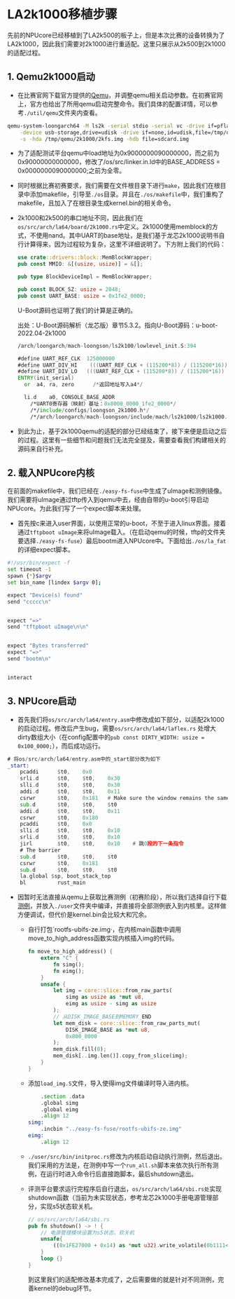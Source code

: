 # LA2k1000移植步骤

先前的NPUcore已经移植到了LA2k500的板子上，但是本次比赛的设备转换为了LA2k1000，因此我们需要对2k1000进行重适配。这里只展示从2k500到2k1000的适配过程。

## 1. Qemu2k1000启动

- 在比赛官网下载官方提供的[Qemu](https://gitlab.educg.net/wangmingjian/os-contest-2024-image/-/raw/master/qemu-2k1000-static.20240126.tar.xz)，并调整qemu相关启动参数。在初赛官网上，官方也给出了所用qemu启动完整命令。我们具体的配置详情，可以参考`./util/qemu`文件夹内查看。

```bash
qemu-system-loongarch64 -M ls2k -serial stdio -serial vc -drive if=pflash,file=/tmp/qemu/2k1000/u-boot-with-spl.bin -m 1024 -device usb-kbd,bus=usb-bus.0 -device usb-tablet,bus=usb-bus.0 \
    -device usb-storage,drive=udisk -drive if=none,id=udisk,file=/tmp/disk -net nic -net user,net=10.0.2.0/24,tftp=/srv/tftp -vnc :0 -D /tmp/qemu.log \
    -s -hda /tmp/qemu/2k1000/2kfs.img -hdb file=sdcard.img
```

- 为了适配测试平台qemu中load地址为0x9000000090000000，而之前为0x90000000000000，修改了/os/src/linker.in.ld中的BASE_ADDRESS = 0x0000000090000000;之前为全零。

- 同时根据比赛初赛要求，我们需要在文件根目录下进行`make`，因此我们在根目录中添加makefile，引导至`./os`目录。并且在`./os/makefile`中，我们重构了makefile，且加入了在根目录生成kernel.bin的相关命令。

- 2k1000和2k500的串口地址不同，因此我们在`os/src/arch/la64/board/2k1000.rs`中定义。2k1000使用memblock的方式，不使用nand。其中UART的base地址，是我们基于龙芯2k1000说明书自行计算得来，因为过程较为复杂，这里不详细说明了。下方附上我们的代码：

  ```rust
  use crate::drivers::block::MemBlockWrapper;
  pub const MMIO: &[(usize, usize)] = &[];
  
  pub type BlockDeviceImpl = MemBlockWrapper;
  
  pub const BLOCK_SZ: usize = 2048;
  pub const UART_BASE: usize = 0x1fe2_0000;
  ```

  U-Boot源码也证明了我们的计算是正确的。

  出处：U-Boot源码解析（龙芯版）章节5.3.2。指向U-Boot源码：u-boot-2022.04-2k1000
  ```asm
  /arch/loongarch/mach-loongson/ls2k100/lowlevel_init.S:394
  
  #define UART_REF_CLK	125000000
  #define UART_DIV_HI	 (((UART_REF_CLK + (115200*8)) / (115200*16)) >> 8)
  #define UART_DIV_LO	(((UART_REF_CLK + (115200*8)) / (115200*16)) & 0xff)
  ENTRY(init_serial)
  	or  a4, ra, zero      /*返回地址写入a4*/
  
  	li.d	a0, CONSOLE_BASE_ADDR
      /*UART0寄存器（映射）基址：0x8000_0000_1fe2_0000*/
      /*/include/configs/loongson_2k1000.h*/
      /*/arch/loongarch/mach-loongson/include/mach/ls2k1000/ls2k1000.h*/
  ```

- 到此为止，基于2k1000qemu的适配的部分已经结束了，接下来便是启动之后的过程。这里有一些细节和问题我们无法完全提及，需要查看我们构建相关的源码来自行补充。

## 2. 载入NPUcore内核

在前面的makefile中，我们已经在`./easy-fs-fuse`中生成了uImage和测例镜像。我们需要将uImage通过tftp传入到qemu中去，经由自带的u-boot引导启动NPUcore。为此我们写了一个expect脚本来处理。

- 首先按c来进入user界面，以使用正常的u-boot，不至于进入linux界面。接着通过`tftpboot uImage`来将uImage载入。（在启动qemu的时候，tftp的文件夹要选择`./easy-fs-fuse`）最后bootm进入NPUcore中。下面给出`./os/la_fat`的详细expect脚本。

```bash
#!/usr/bin/expect -f
set timeout -1
spawn {*}$argv
set bin_name [lindex $argv 0];

expect "Device(s) found"
send "ccccc\n"


expect "=>"
send "tftpboot uImage\n\n"


expect "Bytes transferred"
expect "=>"
send "bootm\n"


interact
```

## 3. NPUcore启动

- 首先我们将`os/src/arch/la64/entry.asm`中修改成如下部分，以适配2k1000的启动过程。修改后产生bug，需要`os/src/arch/la64/laflex.rs` 处增大dirty数组大小（在config配置中的`pub const DIRTY_WIDTH: usize = 0x100_0000;`），而后成功运行。

```asm
# 将os/src/arch/la64/entry.asm中的_start部分改为如下
_start:
    pcaddi      $t0,    0x0
    srli.d      $t0,    $t0,    0x30
    slli.d      $t0,    $t0,    0x30
    addi.d      $t0,    $t0,    0x11
    csrwr       $t0,    0x181   # Make sure the window remains the same after the switch.
    sub.d       $t0,    $t0,    $t0
    addi.d      $t0,    $t0,    0x11
    csrwr       $t0,    0x180
    pcaddi      $t0,    0x0
    slli.d      $t0,    $t0,    0x10
    srli.d      $t0,    $t0,    0x10
    jirl        $t0,    $t0,    0x10    # 跳0段的下一条指令
    # The barrier
    sub.d       $t0,    $t0,    $t0
    csrwr       $t0,    0x181
    sub.d       $t0,    $t0,    $t0
    la.global $sp, boot_stack_top
    bl          rust_main
```

- 因暂时无法直接从qemu上获取比赛测例（初赛阶段），所以我们选择自行下载[测例](https://github.com/LoongsonLab/oscomp-testsuits-loongarch)，并放入`./user`文件夹中编译，并直接将全部测例嵌入到内核里。这样做方便调试，但代价是kernel.bin会比较大和冗余。

  - 自行打包`rootfs-ubifs-ze.img·，在内核main函数中调用move_to_high_address函数实现内核插入img的代码。

    ```rust
    fn move_to_high_address() {
        extern "C" {
            fn simg();
            fn eimg();
        }
        unsafe {
            let img = core::slice::from_raw_parts(
                simg as usize as *mut u8,
                eimg as usize - simg as usize
            );
            // 从DISK_IMAGE_BASE到MEMORY_END
            let mem_disk = core::slice::from_raw_parts_mut(
                DISK_IMAGE_BASE as *mut u8,
                0x800_0000
            );
            mem_disk.fill(0);
            mem_disk[..img.len()].copy_from_slice(img);
        }
    }
    ```

  - 添加`load_img.S`文件，导入使得img文件编译时导入进内核。
  
    ```asm
        .section .data
        .global simg
        .global eimg
        .align 12
    simg:
        .incbin "../easy-fs-fuse/rootfs-ubifs-ze.img"
    eimg:
        .align 12
    ```
  
  - `./user/src/bin/initproc.rs`修改为内核启动自动执行测例，然后退出。我们采用的方法是，在测例中写一个`run_all.sh`脚本来依次执行所有测例，在运行时进入命令行后直接跑脚本，最后shutdown退出。
  
  - 评测平台要求运行完程序后自行退出，`os/src/arch/la64/sbi.rs处`实现shutdown函数（当前为未实现状态，参考龙芯2k1000手册电源管理部分，实现s5状态软关机。
  
    ```rust
    // os/src/arch/la64/sbi.rs
    pub fn shutdown() -> ! {
        // 电源管理模块设置为s5状态，软关机
        unsafe{
            ((0x1FE27000 + 0x14) as *mut u32).write_volatile(0b1111<<10);
        }
        loop {}
    }
    ```
  
    到这里我们的适配修改基本完成了，之后需要做的就是针对不同测例，完善kernel的debug环节。